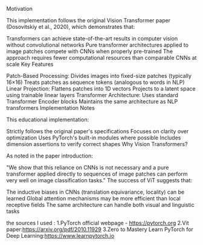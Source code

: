 Motivation

This implementation follows the original Vision Transformer paper (Dosovitskiy et al., 2020), which demonstrates that:

Transformers can achieve state-of-the-art results in computer vision without convolutional networks
Pure transformer architectures applied to image patches compete with CNNs when properly pre-trained
The approach requires fewer computational resources than comparable CNNs at scale
Key Features

Patch-Based Processing:
Divides images into fixed-size patches (typically 16×16)
Treats patches as sequence tokens (analogous to words in NLP)
Linear Projection:
Flattens patches into 1D vectors
Projects to a latent space using trainable linear layers
Transformer Architecture:
Uses standard Transformer Encoder blocks
Maintains the same architecture as NLP transformers
Implementation Notes

This educational implementation:

Strictly follows the original paper's specifications
Focuses on clarity over optimization
Uses PyTorch's built-in modules where possible
Includes dimension assertions to verify correct shapes
Why Vision Transformers?

As noted in the paper introduction:

"We show that this reliance on CNNs is not necessary and a pure transformer applied directly to sequences of image patches can perform very well on image classification tasks."
The success of ViT suggests that:

The inductive biases in CNNs (translation equivariance, locality) can be learned
Global attention mechanisms may be more efficient than local receptive fields
The same architecture can handle both visual and linguistic tasks


the sources I used :
1.PyTorch official webpage - https://pytorch.org
2.Vit paper:https://arxiv.org/pdf/2010.11929
3.Zero to Mastery Learn PyTorch for Deep Learning:https://www.learnpytorch.io
